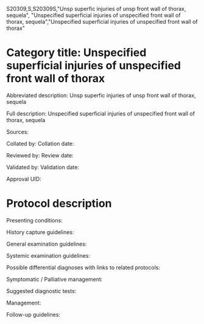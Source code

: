 S20309,S,S20309S,"Unsp superfic injuries of unsp front wall of thorax, sequela", "Unspecified superficial injuries of unspecified front wall of thorax, sequela","Unspecified superficial injuries of unspecified front wall of thorax"
# Category title: Unspecified superficial injuries of unspecified front wall of thorax

Abbreviated description: Unsp superfic injuries of unsp front wall of thorax, sequela

Full description: Unspecified superficial injuries of unspecified front wall of thorax, sequela

Sources:

Collated by:
Collation date:

Reviewed by:
Review date:

Validated by:
Validation date:

Approval UID:

# Protocol description

Presenting conditions:

History capture guidelines:

General examination guidelines:

Systemic examination guidelines:

Possible differential diagnoses with links to related protocols:

Symptomatic / Palliative management:

Suggested diagnostic tests:

Management:

Follow-up guidelines:
